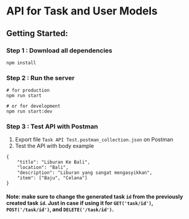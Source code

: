 # API for Task and User Models

## Getting Started:
### Step 1 : Download all dependencies
```
npm install
```
### Step 2 : Run the server
```
# for production
npm run start

# or for development
npm run start:dev
```
### Step 3 : Test API with Postman
1. Export file `Task API Test.postman_collection.json` on Postman
2. Test the API with body example
```
{
    "title": "Liburan Ke Bali",
    "location": "Bali",
    "description": "Liburan yang sangat mengasyikkan",
    "item": ["Baju", "Celana"]
}
```
#### Note: make sure to change the generated task `id` from the previously created task `id`. Just in case if using it for `GET('task/id')`, `POST('/task/id')`, and `DELETE('/task/id')`.

